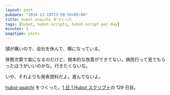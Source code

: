 ```yaml
---
layout: post
pubdate: "2014-11-19T23:59:59+09:00"
title: hubot-asaichi をつくった
tags: [hubot, hubot-scripts, hubot-script-per-day]
minutes: 3
pagetype: posts
---
```

頭が痛いので、会社を休んで、横になっている。

体勢次第で楽になるのだけど、根本的な改善ができてない。病院行って見てもらったほうがいいのかな。行きたくないな。

いや、それよりも発表資料だよ。進んでないよ。

[hubot-asaichi][gh:bouzuya/hubot-asaichi] をつくった。[1 日 1 Hubot スクリプト][hubot-script-per-day]の 129 日目。

[gh:bouzuya/hubot-asaichi]: https://github.com/bouzuya/hubot-asaichi
[hubot-script-per-day]: http://blog.bouzuya.net/posts?tags=hubot-script-per-day
